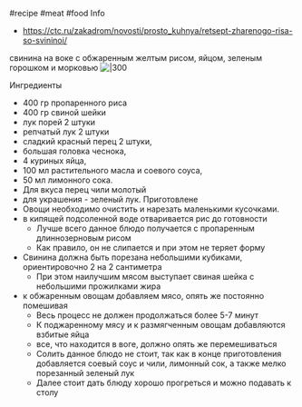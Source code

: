 #recipe #meat #food
Info
- https://ctc.ru/zakadrom/novosti/prosto_kuhnya/retsept-zharenogo-risa-so-svininoi/

свинина на воке с обжаренным желтым рисом, яйцом, зеленым горошком и морковью
![|300](mami-hanojskaya-lapsha-ebly-qvphvkpysx-qgzpjjplql-EtWcOUNVlNTE0mo47fJTc.jpg)

Ингредиенты
- 400 гр пропаренного риса
- 400 гр свиной шейки
- лук порей 2 штуки
- репчатый лук 2 штуки
- сладкий красный перец 2 штуки,
- большая головка чеснока,
- 4 куриных яйца,
- 100 мл растительного масла и соевого соуса,
- 50 мл лимонного сока. 
- Для вкуса перец чили молотый
- для украшения - зеленый лук.
Приготовлене
- Овощи необходимо очистить и нарезать маленькими кусочками. 
- в кипящей подсоленной воде отваривается рис до готовности
	- Лучше всего данное блюдо получается с пропаренным длиннозерновым рисом
	- Как правило, он не слипается и при этом не теряет форму
- Свинина должна быть порезана небольшими кубиками, ориентировочно 2 на 2 сантиметра
	- При этом наилучшим мясом выступает свиная шейка с небольшими прожилками жира
- к обжаренным овощам добавляем мясо, опять же постоянно помешивая
	- Весь процесс не должен продолжаться более 5-7 минут
	- К поджаренному мясу и к размягченным овощам добавляются взбитые яйца
	- все, что находится в воге, должно опять же перемешиваться
	- Солить данное блюдо не стоит, так как в конце приготовления добавляется соевый соус и чили, лимонный сок, а также мелко порезанный зеленый лук
	- Далее стоит дать блюду хорошо прогреться и можно подавать к столу